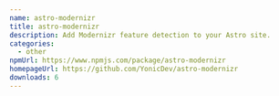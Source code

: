 ```yaml
---
name: astro-modernizr
title: astro-modernizr
description: Add Modernizr feature detection to your Astro site.
categories:
  - other
npmUrl: https://www.npmjs.com/package/astro-modernizr
homepageUrl: https://github.com/YonicDev/astro-modernizr
downloads: 6
---
```

